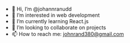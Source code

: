 - 👋 Hi, I’m @johannranudd
- 👀 I’m interested in web development
- 🌱 I’m currently learning React.js
- 💞️ I’m looking to collaborate on projects
- 📫 How to reach me: johnrand380@gmail.com

<!---
johannranudd/johannranudd is a ✨ special ✨ repository because its `README.md` (this file) appears on your GitHub profile.
You can click the Preview link to take a look at your changes.
--->
